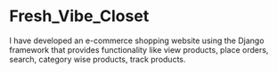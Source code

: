 # Fresh_Vibe_Closet
I have developed an e-commerce shopping website using the Django framework that provides functionality like view products, place orders, search, category wise products, track products.
